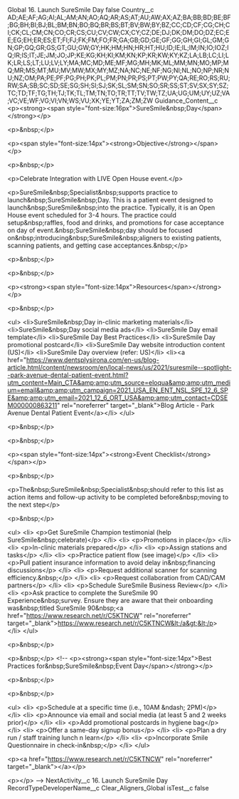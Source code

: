 <?xml version="1.0" encoding="UTF-8"?>
<CustomMetadata xmlns="http://soap.sforce.com/2006/04/metadata" xmlns:xsi="http://www.w3.org/2001/XMLSchema-instance" xmlns:xsd="http://www.w3.org/2001/XMLSchema">
    <label>Global 16. Launch SureSmile Day</label>
    <protected>false</protected>
    <values>
        <field>Country__c</field>
        <value xsi:type="xsd:string">AD;AE;AF;AG;AI;AL;AM;AN;AO;AQ;AR;AS;AT;AU;AW;AX;AZ;BA;BB;BD;BE;BF;BG;BH;BI;BJ;BL;BM;BN;BO;BQ;BR;BS;BT;BV;BW;BY;BZ;CC;CD;CF;CG;CH;CI;CK;CL;CM;CN;CO;CR;CS;CU;CV;CW;CX;CY;CZ;DE;DJ;DK;DM;DO;DZ;EC;EE;EG;EH;ER;ES;ET;FI;FJ;FK;FM;FO;FR;GA;GB;GD;GE;GF;GG;GH;GI;GL;GM;GN;GP;GQ;GR;GS;GT;GU;GW;GY;HK;HM;HN;HR;HT;HU;ID;IE;IL;IM;IN;IO;IOZ;IQ;IR;IS;IT;JE;JM;JO;JP;KE;KG;KH;KI;KM;KN;KP;KR;KW;KY;KZ;LA;LB;LC;LI;LK;LR;LS;LT;LU;LV;LY;MA;MC;MD;ME;MF;MG;MH;MK;ML;MM;MN;MO;MP;MQ;MR;MS;MT;MU;MV;MW;MX;MY;MZ;NA;NC;NE;NF;NG;NI;NL;NO;NP;NR;NU;NZ;OM;PA;PE;PF;PG;PH;PK;PL;PM;PN;PR;PS;PT;PW;PY;QA;RE;RO;RS;RU;RW;SA;SB;SC;SD;SE;SG;SH;SI;SJ;SK;SL;SM;SN;SO;SR;SS;ST;SV;SX;SY;SZ;TC;TD;TF;TG;TH;TJ;TK;TL;TM;TN;TO;TR;TT;TV;TW;TZ;UA;UG;UM;UY;UZ;VA;VC;VE;WF;VG;VI;VN;WS;VU;XK;YE;YT;ZA;ZM;ZW</value>
    </values>
    <values>
        <field>Guidance_Content__c</field>
        <value xsi:type="xsd:string">&lt;p&gt;&lt;strong&gt;&lt;span style=&quot;font-size:16px&quot;&gt;SureSmile&amp;nbsp;Day​&lt;/span&gt;&lt;/strong&gt;&lt;/p&gt;

&lt;p&gt;&amp;nbsp;&lt;/p&gt;

&lt;p&gt;&lt;span style=&quot;font-size:14px&quot;&gt;&lt;strong&gt;Objective&lt;/strong&gt;&lt;/span&gt;&lt;/p&gt;

&lt;p&gt;&amp;nbsp;&lt;/p&gt;

&lt;p&gt;Celebrate Integration with LIVE Open House event​.&lt;/p&gt;

&lt;p&gt;SureSmile&amp;nbsp;Specialist&amp;nbsp;supports practice to launch&amp;nbsp;SureSmile&amp;nbsp;Day. This is a patient event designed to launch&amp;nbsp;SureSmile&amp;nbsp;into the practice. Typically, it is an Open House event scheduled for 3-4 hours. The practice could setup&amp;nbsp;raffles, food and drinks, and promotions for case acceptance on day of event.&amp;nbsp;SureSmile&amp;nbsp;day should be focused on&amp;nbsp;introducing&amp;nbsp;SureSmile&amp;nbsp;aligners to existing patients, scanning patients, and getting case acceptances.&amp;nbsp;​&lt;/p&gt;

&lt;p&gt;&amp;nbsp;&lt;/p&gt;

&lt;p&gt;&amp;nbsp;&lt;/p&gt;

&lt;p&gt;&lt;strong&gt;&lt;span style=&quot;font-size:14px&quot;&gt;Resources&lt;/span&gt;&lt;/strong&gt;&lt;/p&gt;

&lt;p&gt;&amp;nbsp;&lt;/p&gt;

&lt;ul&gt;
	&lt;li&gt;SureSmile&amp;nbsp;Day in-clinic marketing materials​&lt;/li&gt;
	&lt;li&gt;SureSmile&amp;nbsp;Day social media ads​&lt;/li&gt;
	&lt;li&gt;SureSmile Day email template​&lt;/li&gt;
	&lt;li&gt;SureSmile Day Best Practices​&lt;/li&gt;
	&lt;li&gt;SureSmile Day promotional postcard​&lt;/li&gt;
	&lt;li&gt;SureSmile Day website introduction content (US)​&lt;/li&gt;
	&lt;li&gt;SureSmile Day overview (refer: US)​&lt;/li&gt;
	&lt;li&gt;&lt;a href=&quot;https://www.dentsplysirona.com/en-us/blog-article.html/content/newsroom/en/local-news/us/2021/suresmile--spotlight--park-avenue-dental-patient-event.html?utm_content=Main_CTA&amp;amp;utm_source=eloqua&amp;amp;utm_medium=email&amp;amp;utm_campaign=2021_USA_EN_ENT_NSL_SPE_12_6_SPE&amp;amp;utm_email=2021_12_6_ORT_USA&amp;amp;utm_contact=CDSEM000000863211&quot; rel=&quot;noreferrer&quot; target=&quot;_blank&quot;&gt;Blog Article - Park Avenue Dental Patient Event&lt;/a&gt;​&lt;/li&gt;
&lt;/ul&gt;

&lt;p&gt;&amp;nbsp;&lt;/p&gt;

&lt;p&gt;&amp;nbsp;&lt;/p&gt;

&lt;p&gt;&lt;span style=&quot;font-size:14px&quot;&gt;&lt;strong&gt;Event Checklist​&lt;/strong&gt;&lt;/span&gt;&lt;/p&gt;

&lt;p&gt;&amp;nbsp;&lt;/p&gt;

&lt;p&gt;The&amp;nbsp;SureSmile&amp;nbsp;Specialist&amp;nbsp;should refer to this list as action items and follow-up activity to be completed before&amp;nbsp;moving to the next step​&lt;/p&gt;

&lt;p&gt;&amp;nbsp;&lt;/p&gt;

&lt;ul&gt;
	&lt;li&gt;
	&lt;p&gt;Get SureSmile Champion testimonial (help SureSmile&amp;nbsp;celebrate)​&lt;/p&gt;
	&lt;/li&gt;
	&lt;li&gt;
	&lt;p&gt;Promotions in place​&lt;/p&gt;
	&lt;/li&gt;
	&lt;li&gt;
	&lt;p&gt;In-clinic materials prepared​&lt;/p&gt;
	&lt;/li&gt;
	&lt;li&gt;
	&lt;p&gt;Assign stations and tasks​&lt;/p&gt;
	&lt;/li&gt;
	&lt;li&gt;
	&lt;p&gt;Practice patient flow (see image)​&lt;/p&gt;
	&lt;/li&gt;
	&lt;li&gt;
	&lt;p&gt;Pull patient insurance information to avoid delay in&amp;nbsp;financing discussions​&lt;/p&gt;
	&lt;/li&gt;
	&lt;li&gt;
	&lt;p&gt;Request additional scanner for scanning efficiency.&amp;nbsp;​&lt;/p&gt;
	&lt;/li&gt;
	&lt;li&gt;
	&lt;p&gt;Request collaboration from CAD/CAM partners​&lt;/p&gt;
	&lt;/li&gt;
	&lt;li&gt;
	&lt;p&gt;Schedule SureSmile Business Review​&lt;/p&gt;
	&lt;/li&gt;
	&lt;li&gt;
	&lt;p&gt;Ask practice to complete the SureSmile 90 Experience&amp;nbsp;survey. Ensure they are aware that their onboarding was&amp;nbsp;titled SureSmile 90&amp;nbsp;&lt;a href=&quot;https://www.research.net/r/C5KTNCW&quot; rel=&quot;noreferrer&quot; target=&quot;_blank&quot;&gt;https://www.research.net/r/C5KTNCW&lt;/a&gt;&lt;/p&gt;
	&lt;/li&gt;
&lt;/ul&gt;

&lt;p&gt;&amp;nbsp;&lt;/p&gt;

&lt;p&gt;&amp;nbsp;&lt;/p&gt;
&lt;!-- &lt;p&gt;&lt;strong&gt;&lt;span style=&quot;font-size:14px&quot;&gt;Best Practices for&amp;nbsp;SureSmile&amp;nbsp;Event Day​&lt;/span&gt;&lt;/strong&gt;&lt;/p&gt;

&lt;p&gt;&amp;nbsp;&lt;/p&gt;

&lt;p&gt;&amp;nbsp;&lt;/p&gt;

&lt;ul&gt;
	&lt;li&gt;
	&lt;p&gt;Schedule at a specific time (i.e., 10AM &amp;ndash; 2PM)​&lt;/p&gt;
	&lt;/li&gt;
	&lt;li&gt;
	&lt;p&gt;Announce via email and social media (at least 5 and 2 weeks prior)​&lt;/p&gt;
	&lt;/li&gt;
	&lt;li&gt;
	&lt;p&gt;Add promotional postcards in hygiene bag​&lt;/p&gt;
	&lt;/li&gt;
	&lt;li&gt;
	&lt;p&gt;Offer a same-day signup bonus​&lt;/p&gt;
	&lt;/li&gt;
	&lt;li&gt;
	&lt;p&gt;Plan a dry run / staff training lunch n learn​&lt;/p&gt;
	&lt;/li&gt;
	&lt;li&gt;
	&lt;p&gt;Incorporate Smile Questionnaire in check-in&amp;nbsp;​&lt;/p&gt;
	&lt;/li&gt;
&lt;/ul&gt;

&lt;p&gt;&lt;a href=&quot;https://www.research.net/r/C5KTNCW&quot; rel=&quot;noreferrer&quot; target=&quot;_blank&quot;&gt;​​​​​​​&lt;/a&gt;​&lt;/p&gt;

&lt;p&gt;​&lt;/p&gt; --&gt;</value>
    </values>
    <values>
        <field>NextActivity__c</field>
        <value xsi:type="xsd:string">16. Launch SureSmile Day</value>
    </values>
    <values>
        <field>RecordTypeDeveloperName__c</field>
        <value xsi:type="xsd:string">Clear_Aligners_Global</value>
    </values>
    <values>
        <field>isTest__c</field>
        <value xsi:type="xsd:boolean">false</value>
    </values>
</CustomMetadata>
